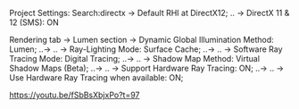 Project Settings:
Search:directx -> Default RHI at DirectX12;
.. -> DirectX 11 & 12 (SMS): ON

Rendering tab -> Lumen section -> Dynamic Global Illumination Method: Lumen;
..-> .. -> Ray-Lighting Mode: Surface Cache;
..-> .. -> Software Ray Tracing Mode: Digital Tracing;
..-> .. -> Shadow Map Method: Virtual Shadow Maps (Beta);
..-> .. -> Support Hardware  Ray Tracing: ON;
..-> .. -> Use Hardware Ray Tracing when available: ON;

https://youtu.be/fSbBsXbjxPo?t=97

